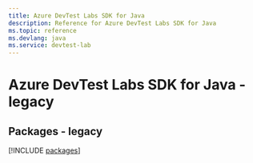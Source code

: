 ```yaml
---
title: Azure DevTest Labs SDK for Java
description: Reference for Azure DevTest Labs SDK for Java
ms.topic: reference
ms.devlang: java
ms.service: devtest-lab
---
```

# Azure DevTest Labs SDK for Java - legacy
## Packages - legacy
[!INCLUDE [packages](devtest-labs-index.md)]

